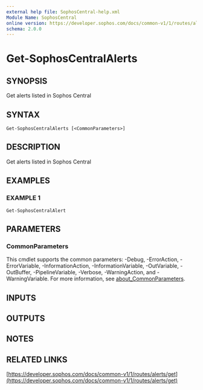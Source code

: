 ```yaml
---
external help file: SophosCentral-help.xml
Module Name: SophosCentral
online version: https://developer.sophos.com/docs/common-v1/1/routes/alerts/get
schema: 2.0.0
---
```


# Get-SophosCentralAlerts

## SYNOPSIS
Get alerts listed in Sophos Central

## SYNTAX

```
Get-SophosCentralAlerts [<CommonParameters>]
```

## DESCRIPTION
Get alerts listed in Sophos Central

## EXAMPLES

### EXAMPLE 1
```
Get-SophosCentralAlert
```

## PARAMETERS

### CommonParameters
This cmdlet supports the common parameters: -Debug, -ErrorAction, -ErrorVariable, -InformationAction, -InformationVariable, -OutVariable, -OutBuffer, -PipelineVariable, -Verbose, -WarningAction, and -WarningVariable. For more information, see [about_CommonParameters](http://go.microsoft.com/fwlink/?LinkID=113216).

## INPUTS

## OUTPUTS

## NOTES

## RELATED LINKS

[https://developer.sophos.com/docs/common-v1/1/routes/alerts/get](https://developer.sophos.com/docs/common-v1/1/routes/alerts/get)

